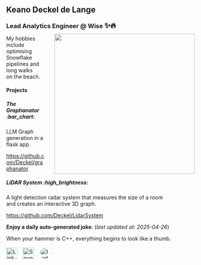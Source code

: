 <h2>Keano Deckel de Lange</h2>
<h3 style="display: inline-block; margin: 0;">Lead Analytics Engineer @ Wise <span style="font-size: 1.2em;">✨🔥</span></h3>
<img align="right" src="https://viralviralvideos.com/wp-content/uploads/2014/06/GIF-Hacker.gif" width="375" style="vertical-align: middle; margin-left: 25px; margin-top: 10px;">

<p style="margin-right: 25px;">My hobbies include optimising Snowflake pipelines and long walks <br> on the beach.</p>

<h4>Projects</h4>
<h5>The Graphanator :bar_chart:</h5>
<p>LLM Graph generation in a flask app. </p> 
<p><a href="https://github.com/Deckel/graphanator" target="_blank">https://github.com/Deckel/graphanator</a></p>

<h5>LiDAR System :high_brightness:</h5>
<p>A light detection radar system that measures the size of a room <br> and creates an interactive 3D graph.</p>
<p><a href="https://github.com/Deckel/LidarSystem" target="_blank">https://github.com/Deckel/LidarSystem</a></p>

**Enjoy a daily auto-generated joke**: (_last updated at: 2025-04-26_) <p> When your hammer is C++, everything begins to look like a thumb. </p> 

<p>
<a href="https://www.linkedin.com/in/deckel-de-lange-536067169/"><img src="https://cdn-icons-png.flaticon.com/512/174/174857.png" alt="LinkedIn" width="30"></a>
<a href="https://soundcloud.com/djdizzied"><img src="https://cdn-icons-png.flaticon.com/512/145/145809.png" alt="SoundCloud" width="30" style="margin-left: 10px;"></a>
<a href="https://www.instagram.com/deckeldelange"><img src="https://cdn-icons-png.flaticon.com/512/2111/2111463.png" alt="Instagram" width="30" style="margin-left: 10px; border-radius: 50%; background-color: white; padding: 2px;"></a>
</p>
